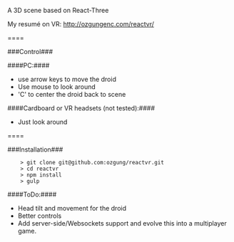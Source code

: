 A 3D scene based on React-Three

My resumé on VR: http://ozgungenc.com/reactvr/

====

###Control###

####PC:####
- use arrow keys to move the droid
- Use mouse to look around
- 'C' to center the droid back to scene

####Cardboard or VR headsets (not tested):####
- Just look around

====

###Installation###

```
	> git clone git@github.com:ozgung/reactvr.git
	> cd reactvr
	> npm install
	> gulp
```

####ToDo:####
- Head tilt and movement for the droid
- Better controls
- Add server-side/Websockets support and evolve this into a multiplayer game.
